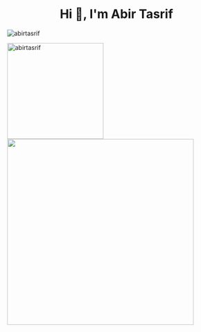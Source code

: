 <h1 align="center">Hi 👋, I'm Abir Tasrif</h1>
<p align="left"> <img src="https://komarev.com/ghpvc/?username=abirtasrif&label=Profile%20views&color=0e75b6&style=flat" alt="abirtasrif" /> </p>
<img align="left" src="https://github-readme-stats.vercel.app/api/top-langs?username=abirtasrif&show_icons=true&locale=en&layout=compact" alt="abirtasrif" width="222px"/>
<img align="center" src="http://github-profile-summary-cards.vercel.app/api/cards/profile-details?username=abirtasrif&theme=default" width="430px" />
